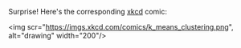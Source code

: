 Surprise! Here's the corresponding [xkcd](https://xkcd.com/) comic:

<img scr="https://imgs.xkcd.com/comics/k_means_clustering.png", alt="drawing" width="200"/>
